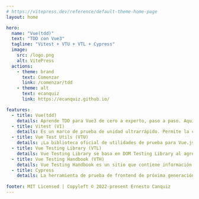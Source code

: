 ```yaml
---
# https://vitepress.dev/reference/default-theme-home-page
layout: home

hero:
  name: "Vue(tdd)"
  text: "TDD con Vue3"
  tagline: "Vitest + VTU + VTL + Cypress"
  image:
    src: /logo.png
    alt: VitePress
  actions:
    - theme: brand
      text: Comenzar
      link: /comenzar/tdd
    - theme: alt
      text: ecanquiz
      link: https://ecanquiz.github.io/

features:
  - title: Vue(tdd)
    details: Aprende TDD para Vue3 de cero a experto, paso a paso. Aquí, explica la correspondiente configuración de Vitest (con Vite) para tus proyectos y la migración a Vitest en cuanto a los Mocks (simulaciones). Todo desde un solo lugar.
  - title: Vitest (VI)
    details: Es un marco de prueba de unidad ultrarrápido. Permite la creación de un corredor simple que no necesita lidiar con la complejidad de transformar archivos de origen y puede enfocarse únicamente en proporcionar el mejor DX durante las pruebas.
  - title: Vue Test Utils (VTU)
    details: ¡La biblioteca oficial de utilidades de prueba para Vue.js! Es un conjunto de funciones de utilidad destinadas a simplificar las pruebas de los componentes de Vue.js. Proporciona algunos métodos para montar e interactuar con los componentes de Vue de forma aislada.
  - title: Vue Testing Library (VTL)
    details: Vue Testing Library se basa en DOM Testing Library al agregar API para trabajar con componentes de Vue. Está construido sobre VTU, la biblioteca de prueba oficial para Vue, ajustando algunos métodos de ambas fuentes.    
  - title: Vue Testing Handbook (VTH)
    details: Vue Testing Handbook es un sitio que contiene informaciòn relevante para aprender sobre Vue(TDD).  
  - title: Cypress
    details: La herramienta de prueba de frontend de próxima generación creada para la web. Aborda los puntos débiles clave que enfrentan los desarrolladores y los ingenieros de control de calidad al probar aplicaciones modernas.
    
footer: MIT Licensed | Copyleft © 2022-present Ernesto Canquiz
---
```


